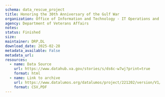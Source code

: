 ```yaml
---
schema: data_rescue_project 
title: Honoring the 30th Anniversary of the Gulf War
organization: Office of Information and Technology - IT Operations and Services (ITOPS)
agency: Department of Veterans Affairs
notes: 
status: Finished
size: 
maintainer: DRP,DL
download_date: 2025-02-28
metadata_available: False
metadata_url: 
resources:
  - name: Data Source
    url: https://www.datahub.va.gov/stories/s/ds6c-w7wj?print=true
    format: html
  - name: Link to archive
    url: https://www.datalumos.org/datalumos/project/221202/version/V1/view
    format: CSV,PDF
---
```

